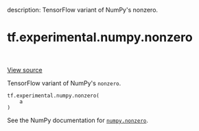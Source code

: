 description: TensorFlow variant of NumPy's nonzero.

<div itemscope itemtype="http://developers.google.com/ReferenceObject">
<meta itemprop="name" content="tf.experimental.numpy.nonzero" />
<meta itemprop="path" content="Stable" />
</div>

# tf.experimental.numpy.nonzero

<!-- Insert buttons and diff -->

<table class="tfo-notebook-buttons tfo-api nocontent" align="left">

</table>

<a target="_blank" class="external" href="/code/stable/tensorflow/python/ops/numpy_ops/np_array_ops.py">View source</a>



TensorFlow variant of NumPy's `nonzero`.

<pre class="devsite-click-to-copy prettyprint lang-py tfo-signature-link">
<code>tf.experimental.numpy.nonzero(
    a
)
</code></pre>



<!-- Placeholder for "Used in" -->

See the NumPy documentation for [`numpy.nonzero`](https://numpy.org/doc/1.16/reference/generated/numpy.nonzero.html).